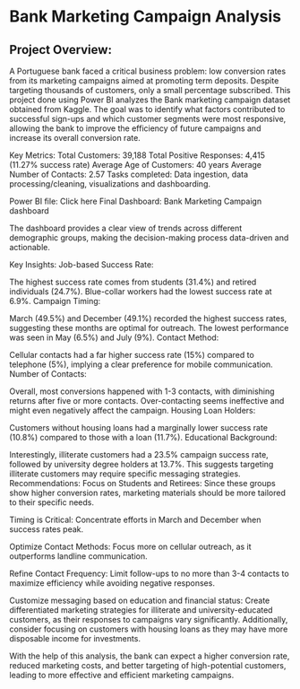 # Bank Marketing Campaign Analysis
## Project Overview:
A Portuguese bank faced a critical business problem: low conversion rates from its marketing campaigns aimed at promoting term deposits. Despite targeting thousands of customers, only a small percentage subscribed. This project done using Power BI analyzes the Bank marketing campaign dataset obtained from Kaggle. The goal was to identify what factors contributed to successful sign-ups and which customer segments were most responsive, allowing the bank to improve the efficiency of future campaigns and increase its overall conversion rate.

Key Metrics:
Total Customers: 39,188
Total Positive Responses: 4,415 (11.27% success rate)
Average Age of Customers: 40 years
Average Number of Contacts: 2.57
Tasks completed:
Data ingestion, data processing/cleaning, visualizations and dashboarding.

Power BI file: Click here
Final Dashboard:
Bank Marketing Campaign dashboard

The dashboard provides a clear view of trends across different demographic groups, making the decision-making process data-driven and actionable.

Key Insights:
Job-based Success Rate:

The highest success rate comes from students (31.4%) and retired individuals (24.7%).
Blue-collar workers had the lowest success rate at 6.9%.
Campaign Timing:

March (49.5%) and December (49.1%) recorded the highest success rates, suggesting these months are optimal for outreach.
The lowest performance was seen in May (6.5%) and July (9%).
Contact Method:

Cellular contacts had a far higher success rate (15%) compared to telephone (5%), implying a clear preference for mobile communication.
Number of Contacts:

Overall, most conversions happened with 1-3 contacts, with diminishing returns after five or more contacts. Over-contacting seems ineffective and might even negatively affect the campaign.
Housing Loan Holders:

Customers without housing loans had a marginally lower success rate (10.8%) compared to those with a loan (11.7%).
Educational Background:

Interestingly, illiterate customers had a 23.5% campaign success rate, followed by university degree holders at 13.7%. This suggests targeting illiterate customers may require specific messaging strategies.
Recommendations:
Focus on Students and Retirees: Since these groups show higher conversion rates, marketing materials should be more tailored to their specific needs.

Timing is Critical: Concentrate efforts in March and December when success rates peak.

Optimize Contact Methods: Focus more on cellular outreach, as it outperforms landline communication.

Refine Contact Frequency: Limit follow-ups to no more than 3-4 contacts to maximize efficiency while avoiding negative responses.

Customize messaging based on education and financial status: Create differentiated marketing strategies for illiterate and university-educated customers, as their responses to campaigns vary significantly. Additionally, consider focusing on customers with housing loans as they may have more disposable income for investments.

With the help of this analysis, the bank can expect a higher conversion rate, reduced marketing costs, and better targeting of high-potential customers, leading to more effective and efficient marketing campaigns.
